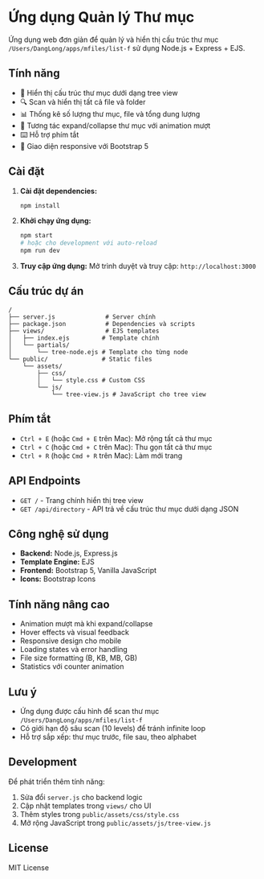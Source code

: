 # Ứng dụng Quản lý Thư mục

Ứng dụng web đơn giản để quản lý và hiển thị cấu trúc thư mục `/Users/DangLong/apps/mfiles/list-f` sử dụng Node.js + Express + EJS.

## Tính năng

- 📁 Hiển thị cấu trúc thư mục dưới dạng tree view
- 🔍 Scan và hiển thị tất cả file và folder
- 📊 Thống kê số lượng thư mục, file và tổng dung lượng
- 🎯 Tương tác expand/collapse thư mục với animation mượt
- ⌨️ Hỗ trợ phím tắt
- 📱 Giao diện responsive với Bootstrap 5

## Cài đặt

1. **Cài đặt dependencies:**
   ```bash
   npm install
   ```

2. **Khởi chạy ứng dụng:**
   ```bash
   npm start
   # hoặc cho development với auto-reload
   npm run dev
   ```

3. **Truy cập ứng dụng:**
   Mở trình duyệt và truy cập: `http://localhost:3000`

## Cấu trúc dự án

```
/
├── server.js              # Server chính
├── package.json           # Dependencies và scripts
├── views/                 # EJS templates
│   ├── index.ejs         # Template chính
│   └── partials/
│       └── tree-node.ejs # Template cho từng node
└── public/               # Static files
    └── assets/
        ├── css/
        │   └── style.css # Custom CSS
        └── js/
            └── tree-view.js # JavaScript cho tree view
```

## Phím tắt

- `Ctrl + E` (hoặc `Cmd + E` trên Mac): Mở rộng tất cả thư mục
- `Ctrl + C` (hoặc `Cmd + C` trên Mac): Thu gọn tất cả thư mục  
- `Ctrl + R` (hoặc `Cmd + R` trên Mac): Làm mới trang

## API Endpoints

- `GET /` - Trang chính hiển thị tree view
- `GET /api/directory` - API trả về cấu trúc thư mục dưới dạng JSON

## Công nghệ sử dụng

- **Backend:** Node.js, Express.js
- **Template Engine:** EJS
- **Frontend:** Bootstrap 5, Vanilla JavaScript
- **Icons:** Bootstrap Icons

## Tính năng nâng cao

- Animation mượt mà khi expand/collapse
- Hover effects và visual feedback
- Responsive design cho mobile
- Loading states và error handling
- File size formatting (B, KB, MB, GB)
- Statistics với counter animation

## Lưu ý

- Ứng dụng được cấu hình để scan thư mục `/Users/DangLong/apps/mfiles/list-f`
- Có giới hạn độ sâu scan (10 levels) để tránh infinite loop
- Hỗ trợ sắp xếp: thư mục trước, file sau, theo alphabet

## Development

Để phát triển thêm tính năng:

1. Sửa đổi `server.js` cho backend logic
2. Cập nhật templates trong `views/` cho UI
3. Thêm styles trong `public/assets/css/style.css`
4. Mở rộng JavaScript trong `public/assets/js/tree-view.js`

## License

MIT License
